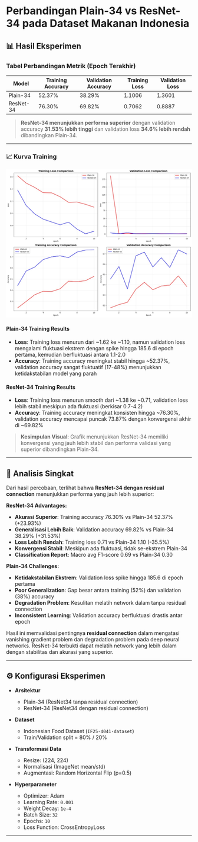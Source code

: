 # Perbandingan Plain-34 vs ResNet-34 pada Dataset Makanan Indonesia

## 📊 Hasil Eksperimen

### Tabel Perbandingan Metrik (Epoch Terakhir)

| Model      | Training Accuracy | Validation Accuracy | Training Loss | Validation Loss |
|------------|------------------|---------------------|---------------|-----------------|
| Plain-34   | 52.37%           | 38.29%              | 1.1006        | 1.3601          |
| ResNet-34  | 76.30%           | 69.82%              | 0.7062        | 0.8887          |

> **ResNet-34 menunjukkan performa superior** dengan validation accuracy **31.53% lebih tinggi** dan validation loss **34.6% lebih rendah** dibandingkan Plain-34.

---

### 📈 Kurva Training
![Plot](img\Plot.jpg)

#### Plain-34 Training Results

- **Loss**: Training loss menurun dari ~1.62 ke ~1.10, namun validation loss mengalami fluktuasi ekstrem dengan spike hingga 185.6 di epoch pertama, kemudian berfluktuasi antara 1.1-2.0
- **Accuracy**: Training accuracy meningkat stabil hingga ~52.37%, validation accuracy sangat fluktuatif (17-48%) menunjukkan ketidakstabilan model yang parah

#### ResNet-34 Training Results

- **Loss**: Training loss menurun smooth dari ~1.38 ke ~0.71, validation loss lebih stabil meskipun ada fluktuasi (berkisar 0.7-4.2)
- **Accuracy**: Training accuracy meningkat konsisten hingga ~76.30%, validation accuracy mencapai puncak 73.87% dengan konvergensi akhir di ~69.82%

> **Kesimpulan Visual**: Grafik menunjukkan ResNet-34 memiliki konvergensi yang jauh lebih stabil dan performa validasi yang superior dibandingkan Plain-34.

---

## 🔎 Analisis Singkat

Dari hasil percobaan, terlihat bahwa **ResNet-34 dengan residual connection** menunjukkan performa yang jauh lebih superior:

**ResNet-34 Advantages:**
- **Akurasi Superior**: Training accuracy 76.30% vs Plain-34 52.37% (+23.93%)
- **Generalisasi Lebih Baik**: Validation accuracy 69.82% vs Plain-34 38.29% (+31.53%)
- **Loss Lebih Rendah**: Training loss 0.71 vs Plain-34 1.10 (-35.5%)
- **Konvergensi Stabil**: Meskipun ada fluktuasi, tidak se-ekstrem Plain-34
- **Classification Report**: Macro avg F1-score 0.69 vs Plain-34 0.30

**Plain-34 Challenges:**
- **Ketidakstabilan Ekstrem**: Validation loss spike hingga 185.6 di epoch pertama
- **Poor Generalization**: Gap besar antara training (52%) dan validation (38%) accuracy
- **Degradation Problem**: Kesulitan melatih network dalam tanpa residual connection
- **Inconsistent Learning**: Validation accuracy berfluktuasi drastis antar epoch

Hasil ini memvalidasi pentingnya **residual connection** dalam mengatasi vanishing gradient problem dan degradation problem pada deep neural networks. ResNet-34 terbukti dapat melatih network yang lebih dalam dengan stabilitas dan akurasi yang superior.

---

## ⚙️ Konfigurasi Eksperimen

- **Arsitektur**  
  - Plain-34 (ResNet34 tanpa residual connection)  
  - ResNet-34 (ResNet34 dengan residual connection)

- **Dataset**  
  - Indonesian Food Dataset (`IF25-4041-dataset`)  
  - Train/Validation split = 80% / 20%  

- **Transformasi Data**  
  - Resize: (224, 224)  
  - Normalisasi (ImageNet mean/std)  
  - Augmentasi: Random Horizontal Flip (p=0.5)  

- **Hyperparameter**  
  - Optimizer: Adam  
  - Learning Rate: `0.001`  
  - Weight Decay: `1e-4`  
  - Batch Size: `32`  
  - Epochs: `10`  
  - Loss Function: CrossEntropyLoss  

---
